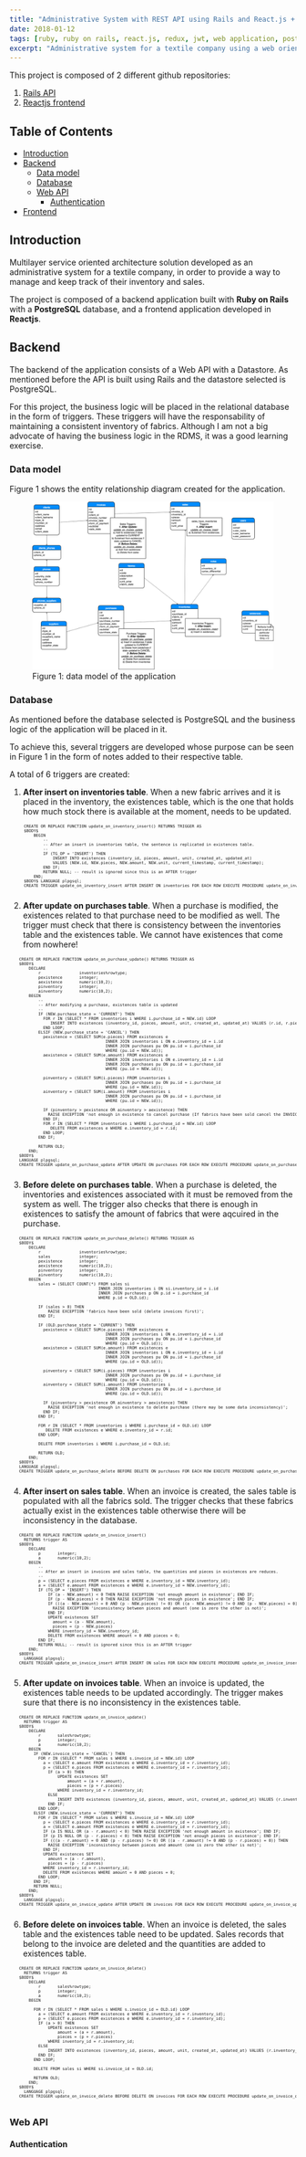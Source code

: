 ```yaml
---
title: "Administrative System with REST API using Rails and React.js + Redux for the frontend"
date: 2018-01-12
tags: [ruby, ruby on rails, react.js, redux, jwt, web application, postgresql, database triggers, service oriented architecture]
excerpt: "Administrative system for a textile company using a web oriented architecture with Ruby on Rails for the backend API and React.js with Redux for the frontend."
---
```


This project is composed of 2 different github repositories:

1. [Rails API](https://github.com/danielRM88/TejidosAPI)
2. [Reactjs frontend](https://github.com/danielRM88/TejidosClient)

## Table of Contents
- [Introduction](#introduction)
- [Backend](#backend)
    - [Data model](#data-model)
    - [Database](#database)
    - [Web API](#web-api)
        - [Authentication](#authentication)
- [Frontend](#frontend)


## Introduction
Multilayer service oriented architecture solution developed as an administrative system for a textile company, in order to provide a way to manage and keep track of their inventory and sales.

The project is composed of a backend application built with **Ruby on Rails** with a **PostgreSQL** database, and a frontend application developed in **Reactjs**.

## Backend
The backend of the application consists of a Web API with a Datastore. As mentioned before the API is built using Rails and the datastore selected is PostgreSQL.

For this project, the business logic will be placed in the relational database in the form of triggers. These triggers will have the responsability of maintaining a consistent inventory of fabrics. Although I am not a big advocate of having the business logic in the RDMS, it was a good learning exercise.

### Data model
Figure 1 shows the entity relationship diagram created for the application.

<figure>
  <img src="/images/data-model.png">
  <figcaption>Figure 1: data model of the application</figcaption>
</figure>

### Database
As mentioned before the database selected is PostgreSQL and the business logic of the application will be placed in it. 

To achieve this, several triggers are developed whose purpose can be seen in Figure 1 in the form of notes added to their respective table.

A total of 6 triggers are created:

1. **After insert on inventories table**. When a new fabric arrives and it is placed in the inventory, the existences table, which is the one that holds how much stock there is available at the moment, needs to be updated.

  <div class="highlight">
    <pre style="font-size: 0.5em !important;" class="highlight">
      CREATE OR REPLACE FUNCTION update_on_inventory_insert() RETURNS TRIGGER AS 
      $BODY$
          BEGIN
              --
              -- After an insert in inventories table, the sentence is replicated in existences table.
              --
              IF (TG_OP = 'INSERT') THEN
                  INSERT INTO existences (inventory_id, pieces, amount, unit, created_at, updated_at)
                  VALUES (NEW.id, NEW.pieces, NEW.amount, NEW.unit, current_timestamp, current_timestamp);
              END IF;
              RETURN NULL; -- result is ignored since this is an AFTER trigger
          END;
      $BODY$ LANGUAGE plpgsql;
      CREATE TRIGGER update_on_inventory_insert AFTER INSERT ON inventories FOR EACH ROW EXECUTE PROCEDURE update_on_inventory_insert();
    </pre>
  </div>

2. **After update on purchases table**. When a purchase is modified, the existences related to that purchase need to be modified as well. The trigger must check that there is consistency between the inventories table and the existences table. We cannot have existences that come from nowhere!

  <pre style="font-size: 0.5em;">
    CREATE OR REPLACE FUNCTION update_on_purchase_update() RETURNS TRIGGER AS 
    $BODY$
        DECLARE
            r                inventories%rowtype;
            pexistence       integer;
            aexistence       numeric(10,2);
            pinventory       integer;
            ainventory       numeric(10,2);
        BEGIN
            --
            -- After modifying a purchase, existences table is updated
            --
            IF (NEW.purchase_state = 'CURRENT') THEN
              FOR r IN (SELECT * FROM inventories i WHERE i.purchase_id = NEW.id) LOOP
                 INSERT INTO existences (inventory_id, pieces, amount, unit, created_at, updated_at) VALUES (r.id, r.pieces, r.amount, r.unit, current_timestamp, current_timestamp);
              END LOOP;
            ELSIF (NEW.purchase_state = 'CANCEL') THEN
              pexistence = (SELECT SUM(e.pieces) FROM existences e 
                                        INNER JOIN inventories i ON e.inventory_id = i.id
                                        INNER JOIN purchases pu ON pu.id = i.purchase_id
                                        WHERE (pu.id = NEW.id));
              aexistence = (SELECT SUM(e.amount) FROM existences e 
                                        INNER JOIN inventories i ON e.inventory_id = i.id
                                        INNER JOIN purchases pu ON pu.id = i.purchase_id
                                        WHERE (pu.id = NEW.id));

              pinventory = (SELECT SUM(i.pieces) FROM inventories i
                                        INNER JOIN purchases pu ON pu.id = i.purchase_id
                                        WHERE (pu.id = NEW.id));
              ainventory = (SELECT SUM(i.amount) FROM inventories i
                                        INNER JOIN purchases pu ON pu.id = i.purchase_id
                                        WHERE (pu.id = NEW.id));

              IF (pinventory > pexistence OR ainventory > aexistence) THEN
                RAISE EXCEPTION 'not enough in existence to cancel purchase (If fabrics have been sold cancel the INVOICES first OR check that the purchase has not already been cancelled)';
              END IF;
              FOR r IN (SELECT * FROM inventories i WHERE i.purchase_id = NEW.id) LOOP
                 DELETE FROM existences e WHERE e.inventory_id = r.id;
              END LOOP;
            END IF;
        
            RETURN OLD;
        END;
    $BODY$ 
    LANGUAGE plpgsql;
    CREATE TRIGGER update_on_purchase_update AFTER UPDATE ON purchases FOR EACH ROW EXECUTE PROCEDURE update_on_purchase_update();
  </pre>

3. **Before delete on purchases table**. When a purchase is deleted, the inventories and existences associated with it must be removed from the system as well. The trigger also checks that there is enough in existences to satisfy the amount of fabrics that were aqcuired in the purchase.

  <pre style="font-size: 0.5em;">
    CREATE OR REPLACE FUNCTION update_on_purchase_delete() RETURNS TRIGGER AS 
    $BODY$
        DECLARE
            r                inventories%rowtype;
            sales            integer;
            pexistence       integer;
            aexistence       numeric(10,2);
            pinventory       integer;
            ainventory       numeric(10,2);
        BEGIN
            sales = (SELECT COUNT(*) FROM sales si
                                     INNER JOIN inventories i ON si.inventory_id = i.id
                                     INNER JOIN purchases p ON p.id = i.purchase_id
                                     WHERE p.id = OLD.id);
            
            IF (sales > 0) THEN
                RAISE EXCEPTION 'fabrics have been sold (delete invoices first)';
            END IF;

            IF (OLD.purchase_state = 'CURRENT') THEN
              pexistence = (SELECT SUM(e.pieces) FROM existences e 
                                        INNER JOIN inventories i ON e.inventory_id = i.id
                                        INNER JOIN purchases pu ON pu.id = i.purchase_id
                                        WHERE (pu.id = OLD.id));
              aexistence = (SELECT SUM(e.amount) FROM existences e 
                                        INNER JOIN inventories i ON e.inventory_id = i.id
                                        INNER JOIN purchases pu ON pu.id = i.purchase_id
                                        WHERE (pu.id = OLD.id));

              pinventory = (SELECT SUM(i.pieces) FROM inventories i
                                        INNER JOIN purchases pu ON pu.id = i.purchase_id
                                        WHERE (pu.id = OLD.id));
              ainventory = (SELECT SUM(i.amount) FROM inventories i
                                        INNER JOIN purchases pu ON pu.id = i.purchase_id
                                        WHERE (pu.id = OLD.id));

              IF (pinventory > pexistence OR ainventory > aexistence) THEN
                RAISE EXCEPTION 'not enough in existence to delete purchase (there may be some data inconsistency)';
              END IF;
            END IF;

            FOR r IN (SELECT * FROM inventories i WHERE i.purchase_id = OLD.id) LOOP
               DELETE FROM existences e WHERE e.inventory_id = r.id;
            END LOOP;

            DELETE FROM inventories i WHERE i.purchase_id = OLD.id;
        
            RETURN OLD;
        END;
    $BODY$ 
    LANGUAGE plpgsql;
    CREATE TRIGGER update_on_purchase_delete BEFORE DELETE ON purchases FOR EACH ROW EXECUTE PROCEDURE update_on_purchase_delete();
  </pre>

4. **After insert on sales table**. When an invoice is created, the sales table is populated with all the fabrics sold. The trigger checks that these fabrics actually exist in the existences table otherwise there will be inconsistency in the database.

  <pre style="font-size: 0.5em;">
    CREATE OR REPLACE FUNCTION update_on_invoice_insert()
      RETURNS trigger AS
    $BODY$
        DECLARE
            p       integer;
            a       numeric(10,2);
        BEGIN
            --
            -- After an insert in invoices and sales table, the quantities and pieces in existences are reduces.
            --
            p = (SELECT e.pieces FROM existences e WHERE e.inventory_id = NEW.inventory_id);
            a = (SELECT e.amount FROM existences e WHERE e.inventory_id = NEW.inventory_id);
            IF (TG_OP = 'INSERT') THEN
                IF (a - NEW.amount) < 0 THEN RAISE EXCEPTION 'not enough amount in existence'; END IF;
                IF (p - NEW.pieces) < 0 THEN RAISE EXCEPTION 'not enough pieces in existence'; END IF;
                IF (((a - NEW.amount) = 0 AND (p - NEW.pieces) != 0) OR ((a - NEW.amount) != 0 AND (p - NEW.pieces) = 0)) THEN 
                  RAISE EXCEPTION 'inconsistency between pieces and amount (one is zero the other is not)'; 
                END IF;
                UPDATE existences SET 
                  amount = (a - NEW.amount),
                  pieces = (p - NEW.pieces)
                WHERE inventory_id = NEW.inventory_id;
                DELETE FROM existences WHERE amount = 0 AND pieces = 0;
            END IF;
            RETURN NULL; -- result is ignored since this is an AFTER trigger
        END;
    $BODY$
      LANGUAGE plpgsql;
    CREATE TRIGGER update_on_invoice_insert AFTER INSERT ON sales FOR EACH ROW EXECUTE PROCEDURE update_on_invoice_insert();
  </pre>

5. **After update on invoices table**. When an invoice is updated, the existences table needs to be updated accordingly. The trigger makes sure that there is no inconsistency in the existences table.

  <pre style="font-size: 0.5em;">
    CREATE OR REPLACE FUNCTION update_on_invoice_update()
      RETURNS trigger AS
    $BODY$
        DECLARE
            r       sales%rowtype;
            p       integer;
            a       numeric(10,2);
        BEGIN
          IF (NEW.invoice_state = 'CANCEL') THEN
            FOR r IN (SELECT * FROM sales s WHERE s.invoice_id = NEW.id) LOOP
              a = (SELECT e.amount FROM existences e WHERE e.inventory_id = r.inventory_id);
              p = (SELECT e.pieces FROM existences e WHERE e.inventory_id = r.inventory_id);
                IF (a > 0) THEN 
                    UPDATE existences SET 
                        amount = (a + r.amount),
                        pieces = (p + r.pieces)
                    WHERE inventory_id = r.inventory_id;
                ELSE
                    INSERT INTO existences (inventory_id, pieces, amount, unit, created_at, updated_at) VALUES (r.inventory_id, r.pieces, r.amount, r.unit, current_timestamp, current_timestamp);
                END IF;
            END LOOP;
          ELSIF (NEW.invoice_state = 'CURRENT') THEN
            FOR r IN (SELECT * FROM sales s WHERE s.invoice_id = NEW.id) LOOP
              p = (SELECT e.pieces FROM existences e WHERE e.inventory_id = r.inventory_id);
              a = (SELECT e.amount FROM existences e WHERE e.inventory_id = r.inventory_id);
              IF (a IS NULL OR (a - r.amount) < 0) THEN RAISE EXCEPTION 'not enough amount in existence'; END IF;
              IF (p IS NULL OR (p - r.pieces) < 0) THEN RAISE EXCEPTION 'not enough pieces in existence'; END IF;
              IF (((a - r.amount) = 0 AND (p - r.pieces) != 0) OR ((a - r.amount) != 0 AND (p - r.pieces) = 0)) THEN 
                RAISE EXCEPTION 'inconsistency between pieces and amount (one is zero the other is not)';
              END IF;
              UPDATE existences SET 
                amount = (a - r.amount),
                pieces = (p - r.pieces)
              WHERE inventory_id = r.inventory_id;
              DELETE FROM existences WHERE amount = 0 AND pieces = 0;
            END LOOP;
          END IF;
          RETURN NULL;
        END;
    $BODY$
      LANGUAGE plpgsql;
    CREATE TRIGGER update_on_invoice_update AFTER UPDATE ON invoices FOR EACH ROW EXECUTE PROCEDURE update_on_invoice_update();
  </pre>

6. **Before delete on invoices table**. When an invoice is deleted, the sales table and the existences table need to be updated. Sales records that belong to the invoice are deleted and the quantities are added to existences table.

  <pre style="font-size: 0.5em;">
    CREATE OR REPLACE FUNCTION update_on_invoice_delete()
      RETURNS trigger AS
    $BODY$
        DECLARE
            r       sales%rowtype;
            p       integer;
            a       numeric(10,2);
        BEGIN

          FOR r IN (SELECT * FROM sales s WHERE s.invoice_id = OLD.id) LOOP
            a = (SELECT e.amount FROM existences e WHERE e.inventory_id = r.inventory_id);
            p = (SELECT e.pieces FROM existences e WHERE e.inventory_id = r.inventory_id);
            IF (a > 0) THEN 
                UPDATE existences SET 
                    amount = (a + r.amount),
                    pieces = (p + r.pieces)
                WHERE inventory_id = r.inventory_id;
            ELSE
                INSERT INTO existences (inventory_id, pieces, amount, unit, created_at, updated_at) VALUES (r.inventory_id, r.pieces, r.amount, r.unit, current_timestamp, current_timestamp);
            END IF;
          END LOOP;

          DELETE FROM sales si WHERE si.invoice_id = OLD.id;

          RETURN OLD;
        END;
    $BODY$
      LANGUAGE plpgsql;
    CREATE TRIGGER update_on_invoice_delete BEFORE DELETE ON invoices FOR EACH ROW EXECUTE PROCEDURE update_on_invoice_delete();
  </pre>

### Web API


#### Authentication




